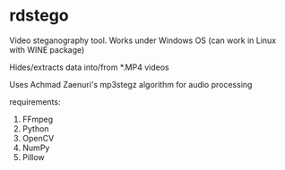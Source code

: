 # rdstego
Video steganography tool. Works under Windows OS (can work in Linux with WINE package)

Hides/extracts data into/from *.MP4 videos

Uses Achmad Zaenuri's mp3stegz algorithm for audio processing

requirements:
1. FFmpeg
2. Python
3. OpenCV
4. NumPy
5. Pillow
